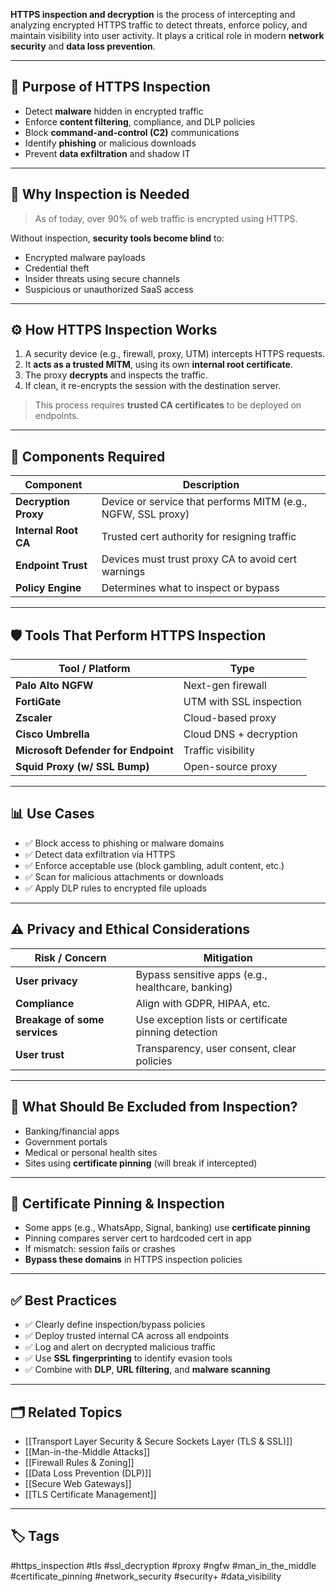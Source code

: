 **HTTPS inspection and decryption** is the process of intercepting and analyzing encrypted HTTPS traffic to detect threats, enforce policy, and maintain visibility into user activity. It plays a critical role in modern **network security** and **data loss prevention**.

---

## 🎯 Purpose of HTTPS Inspection

- Detect **malware** hidden in encrypted traffic
- Enforce **content filtering**, compliance, and DLP policies
- Block **command-and-control (C2)** communications
- Identify **phishing** or malicious downloads
- Prevent **data exfiltration** and shadow IT

---

## 🔐 Why Inspection is Needed

> As of today, over 90% of web traffic is encrypted using HTTPS.

Without inspection, **security tools become blind** to:

- Encrypted malware payloads
- Credential theft
- Insider threats using secure channels
- Suspicious or unauthorized SaaS access

---

## ⚙️ How HTTPS Inspection Works

1. A security device (e.g., firewall, proxy, UTM) intercepts HTTPS requests.
2. It **acts as a trusted MITM**, using its own **internal root certificate**.
3. The proxy **decrypts** and inspects the traffic.
4. If clean, it re-encrypts the session with the destination server.

> This process requires **trusted CA certificates** to be deployed on endpoints.

---

## 🧩 Components Required

| Component             | Description                                   |
|------------------------|-----------------------------------------------|
| **Decryption Proxy**   | Device or service that performs MITM (e.g., NGFW, SSL proxy) |
| **Internal Root CA**   | Trusted cert authority for resigning traffic |
| **Endpoint Trust**     | Devices must trust proxy CA to avoid cert warnings |
| **Policy Engine**      | Determines what to inspect or bypass         |

---

## 🛡️ Tools That Perform HTTPS Inspection

| Tool / Platform         | Type                        |
|--------------------------|-----------------------------|
| **Palo Alto NGFW**       | Next-gen firewall           |
| **FortiGate**            | UTM with SSL inspection     |
| **Zscaler**              | Cloud-based proxy           |
| **Cisco Umbrella**       | Cloud DNS + decryption      |
| **Microsoft Defender for Endpoint** | Traffic visibility |
| **Squid Proxy (w/ SSL Bump)** | Open-source proxy        |

---

## 📊 Use Cases

- ✅ Block access to phishing or malware domains
- ✅ Detect data exfiltration via HTTPS
- ✅ Enforce acceptable use (block gambling, adult content, etc.)
- ✅ Scan for malicious attachments or downloads
- ✅ Apply DLP rules to encrypted file uploads

---

## ⚠️ Privacy and Ethical Considerations

| Risk / Concern                  | Mitigation                                     |
|----------------------------------|------------------------------------------------|
| **User privacy**                | Bypass sensitive apps (e.g., healthcare, banking) |
| **Compliance**                  | Align with GDPR, HIPAA, etc.                   |
| **Breakage of some services**   | Use exception lists or certificate pinning detection |
| **User trust**                  | Transparency, user consent, clear policies     |

---

## 🚫 What Should Be Excluded from Inspection?

- Banking/financial apps
- Government portals
- Medical or personal health sites
- Sites using **certificate pinning** (will break if intercepted)

---

## 🔐 Certificate Pinning & Inspection

- Some apps (e.g., WhatsApp, Signal, banking) use **certificate pinning**
- Pinning compares server cert to hardcoded cert in app
- If mismatch: session fails or crashes
- **Bypass these domains** in HTTPS inspection policies

---

## ✅ Best Practices

- ✅ Clearly define inspection/bypass policies
- ✅ Deploy trusted internal CA across all endpoints
- ✅ Log and alert on decrypted malicious traffic
- ✅ Use **SSL fingerprinting** to identify evasion tools
- ✅ Combine with **DLP**, **URL filtering**, and **malware scanning**

---

## 🗂 Related Topics

- [[Transport Layer Security & Secure Sockets Layer (TLS & SSL)]]
- [[Man-in-the-Middle Attacks]]
- [[Firewall Rules & Zoning]]
- [[Data Loss Prevention (DLP)]]
- [[Secure Web Gateways]]
- [[TLS Certificate Management]]

---

## 🏷 Tags

#https_inspection #tls #ssl_decryption #proxy #ngfw #man_in_the_middle #certificate_pinning #network_security #security+ #data_visibility
